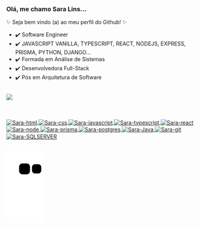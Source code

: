 ### Olá, me chamo Sara Lins...

✨ Seja bem vindo (a) ao meu perfil do Github! ✨

- ✔️ Software Engineer
- ✔️ JAVASCRIPT VANILLA, TYPESCRIPT, REACT, NODEJS, EXPRESS, PRISMA, PYTHON, DJANGO...
- ✔️ Formada em Análise de Sistemas
- ✔️ Desenvolvedora Full-Stack
- ✔️ Pós em Arquitetura de Software
##

<div align=left">
  <a href="https://github.com/sara-lins">
  <img height="180em" src="https://github-readme-stats.vercel.app/api?username=sara-lins&show_icons=true&theme=dracula&include_all_commits=true&count_private=true"/>
</div>
  
  ##
  
  <div style="display: inline_block"><br>
  <img align="center" alt="Sara-html" height="30" width="40" src="https://www.svgrepo.com/show/373669/html.svg" />
  <img align="center" alt="Sara-css" height="30" width="40" src="https://www.svgrepo.com/show/373535/css.svg" />
  <img align="center" alt="Sara-javascript" height="30" width="40" src="https://www.svgrepo.com/show/303206/javascript-logo.svg" />
  <img align="center" alt="Sara-typescript" height="30" width="40" src="https://www.svgrepo.com/show/354478/typescript-icon.svg" />
  <img align="center" alt="Sara-react" height="30" width="40" src="https://www.svgrepo.com/show/354259/react.svg" />
  <img align="center" alt="Sara-node" height="30" width="40" src="https://www.svgrepo.com/show/373931/node2.svg"/>
  <img align="center" alt="Sara-prisma" height="30" width="40" src="https://www.svgrepo.com/show/354210/prisma.svg"/>
  <img align="center" alt="Sara-postgres" height="30" width="40" src="https://www.svgrepo.com/show/354200/postgresql.svg" />
  <img align="center" alt="Sara-Java" height="30" width="40" src="https://cdn.jsdelivr.net/gh/devicons/devicon/icons/java/java-original-wordmark.svg" />
  <img align="center" alt="Sara-git" height="30" width="40" src="https://cdn.jsdelivr.net/gh/devicons/devicon/icons/git/git-original.svg" />
  <img align="center" alt="Sara-SQLSERVER" height="30" width="40" src="https://cdn.jsdelivr.net/gh/devicons/devicon/icons/microsoftsqlserver/microsoftsqlserver-plain-wordmark.svg" />
</div>

##

![Snake animation](https://github.com/rafaballerini/rafaballerini/blob/output/github-contribution-grid-snake.svg)
